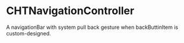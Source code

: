 # CHTNavigationController
A navigationBar with system pull back gesture when backButtinItem is custom-designed.
